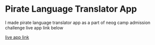 # Pirate Language Translator App
I made pirate language translator app as a part of neog camp admission challenge live app link below

[live app link](https://sampath-pirate.netlify.app/)
